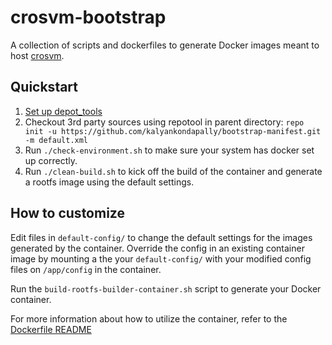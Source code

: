 # crosvm-bootstrap

A collection of scripts and dockerfiles to generate Docker images meant to host
[crosvm](https://chromium.googlesource.com/chromiumos/platform/crosvm/).

## Quickstart
1. [Set up depot_tools](https://commondatastorage.googleapis.com/chrome-infra-docs/flat/depot_tools/docs/html/depot_tools_tutorial.html#_setting_up)
2. Checkout 3rd party sources using repotool in parent directory:
`repo init -u https://github.com/kalyankondapally/bootstrap-manifest.git -m default.xml`
3. Run `./check-environment.sh` to make sure your system has docker set up
correctly.
4. Run `./clean-build.sh` to kick off the build of the container and generate
a rootfs image using the default settings.

## How to customize
Edit files in `default-config/` to change the default settings for the images 
generated by the container. Override the config in an existing container image 
by mounting a the your `default-config/` with your modified config files on
`/app/config` in the container.

Run the `build-rootfs-builder-container.sh` script to generate your Docker
container.

For more information about how to utilize the container, refer to the
[Dockerfile README](dockerfiles/README.md)
